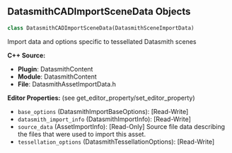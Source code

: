 ## DatasmithCADImportSceneData Objects

```python
class DatasmithCADImportSceneData(DatasmithSceneImportData)
```

Import data and options specific to tessellated Datasmith scenes

**C++ Source:**

- **Plugin**: DatasmithContent
- **Module**: DatasmithContent
- **File**: DatasmithAssetImportData.h

**Editor Properties:** (see get_editor_property/set_editor_property)

- ``base_options`` (DatasmithImportBaseOptions):  [Read-Write]
- ``datasmith_import_info`` (DatasmithImportInfo):  [Read-Write]
- ``source_data`` (AssetImportInfo):  [Read-Only] Source file data describing the files that were used to import this asset.
- ``tessellation_options`` (DatasmithTessellationOptions):  [Read-Write]

<a id="unreal.DatasmithMDLSceneImportData"></a>